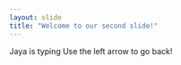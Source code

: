 ```yaml
---
layout: slide
title: "Welcome to our second slide!"
---
```

Jaya is typing
Use the left arrow to go back!
